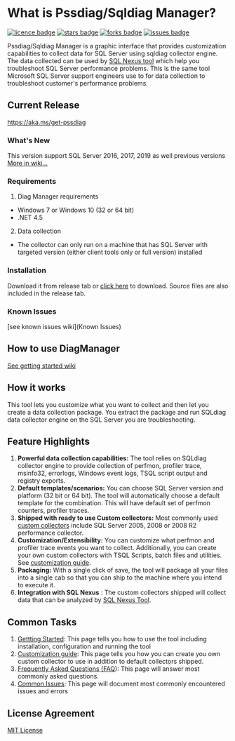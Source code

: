 # What is Pssdiag/Sqldiag Manager?
[![licence badge]][licence]
[![stars badge]][stars]
[![forks badge]][forks]
[![issues badge]][issues]

[licence badge]:https://img.shields.io/badge/license-MIT-blue.svg
[stars badge]:https://img.shields.io/github/stars/Microsoft/DiagManager.svg
[forks badge]:https://img.shields.io/github/forks/Microsoft/DiagManager.svg
[issues badge]:https://img.shields.io/github/issues/Microsoft/DiagManager.svg

[licence]:https://github.com/Microsoft/DiagManager/blob/master/LICENSE.md
[stars]:https://github.com/Microsoft/DiagManager/stargazers
[forks]:https://github.com/Microsoft/DiagManager/network
[issues]:https://github.com/Microsoft/DiagManager/issues

Pssdiag/Sqldiag Manager is a graphic interface that provides customization capabilities to collect data for SQL Server using sqldiag collector engine. The data collected can be used by [SQL Nexus tool](http://sqlnexus.codeplex.com/)  which help you troubleshoot SQL Server performance problems.  This is the same tool Microsoft SQL Server support engineers use to for data collection to troubleshoot customer's performance problems.

## Current Release
 https://aka.ms/get-pssdiag


### What's New
This version support SQL Server 2016, 2017, 2019 as well previous versions
[More in wiki...](https://github.com/Microsoft/DiagManager/wiki/What's-New)


### **Requirements**
1. Diag Manager requirements
  - Windows 7 or Windows 10 (32 or 64 bit)
  - .NET 4.5 
2. Data collection
  - The collector can only run on a machine that has SQL Server with targeted version (either client tools only or full version) installed


### **Installation**
Download it from release tab or [click here](https://github.com/microsoft/DiagManager/releases/) to download.  Source files are also included in the release tab.

### **Known Issues**
[see known issues wiki](Known Issues)

## **How to use DiagManager**
[See getting started wiki](https://github.com/Microsoft/DiagManager/wiki/Getting-Started)

## How it works
This tool lets you customize what you want to collect and then let you create a data collection package. You extract the package and run SQLdiag data collector engine on the SQL Server you are troubleshooting.

## Feature Highlights

1. **Powerful data collection capabilities:** The tool relies on SQLdiag collector engine to provide collection of perfmon, profiler trace, msinfo32, errorlogs, Windows event logs, TSQL script output and registry exports.
2. **Default templates/scenarios:** You can choose SQL Server version and platform (32 bit or 64 bit). The tool will automatically choose a default template for the combination. This will have default set of perfmon counters, profiler traces.
3. **Shipped with ready to use Custom collectors:** Most commonly used [custom collectors](https://github.com/Microsoft/DiagManager/wiki/Custom-Collector) include SQL Server 2005, 2008 or 2008 R2 performance collector.
4. **Customization/Extensibility:** You can customize what perfmon and profiler trace events you want to collect. Additionally, you can create your own custom collectors with TSQL Scripts, batch files and utilities.   See [customization guide](https://github.com/Microsoft/DiagManager/wiki/Creating-Custom-Collectors).
5. **Packaging:** With a single click of save, the tool will package all your files into a single cab so that you can ship to the machine where you intend to execute it.
6. **Integration with SQL Nexus** :  The custom collectors shipped will collect data that can be analyzed by [SQL Nexus Tool](https://github.com/Microsoft/SqlNexus).


## Common Tasks

1. [Gettting Started](https://github.com/Microsoft/DiagManager/wiki/Getting-Started): This page tells you how to use the tool including installation, configuration and running the tool
2. [Customization guide](http://diagmanager.codeplex.com/wikipage?title=Creating%20Custom%20Collectors): This page tells you how you can create you own custom collector to use in addition to default collectors shipped.
4. [Frequently Asked Questions (FAQ](http://diagmanager.codeplex.com/wikipage?title=FAQ)): This page will answer most commonly asked questions.
5. [Common Issues](https://github.com/Microsoft/DiagManager/wiki/Known-Issues): This page will document most commonly encountered issues and errors

## License Agreement

[MIT License](/license.md)
